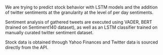 We are trying to predict stock behavior with LSTM models and the addition of twitter sentiments at the granularity at the level of per day sentiments. 

Sentiment analysis of gathered tweets are executed using VADER, BERT (trained on Sentiment140 dataset), as well as an LSTM classifier trained on manually curated twitter sentiment dataset. 

Stock data is obtained through Yahoo Finances and Twitter data is sourced directly from the API.
